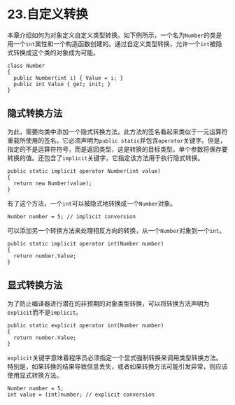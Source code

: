 # 23.自定义转换

本章介绍如何为对象定义自定义类型转换。如下例所示，一个名为`Number`的类是用一个`int`属性和一个构造函数创建的。通过自定义类型转换，允许一个`int`被隐式转换成这个类的对象成为可能。

```
class Number
{
  public Number(int i) { Value = i; }
  public int Value { get; init; }
}

```

## 隐式转换方法

为此，需要向类中添加一个隐式转换方法。此方法的签名看起来类似于一元运算符重载所使用的签名。它必须声明为`public static`并包含`operator`关键字。但是，指定的不是运算符符号，而是返回类型，这是转换的目标类型。单个参数将保存要转换的值。还包含了`implicit`关键字，它指定该方法用于执行隐式转换。

```
public static implicit operator Number(int value)
{
  return new Number(value);
}

```

有了这个方法，一个`int`可以被隐式地转换成一个`Number`对象。

```
Number number = 5; // implicit conversion

```

可以添加另一个转换方法来处理相反方向的转换，从一个`Number`对象到一个`int`。

```
public static implicit operator int(Number number)
{
  return number.Value;
}

```

## 显式转换方法

为了防止编译器进行潜在的非预期的对象类型转换，可以将转换方法声明为`explicit`而不是`implicit`。

```
public static explicit operator int(Number number)
{
  return number.Value;
}

```

`explicit`关键字意味着程序员必须指定一个显式强制转换来调用类型转换方法。特别是，如果转换的结果导致信息丢失，或者如果转换方法可能引发异常，则应该使用显式转换方法。

```
Number number = 5;
int value = (int)number; // explicit conversion

```